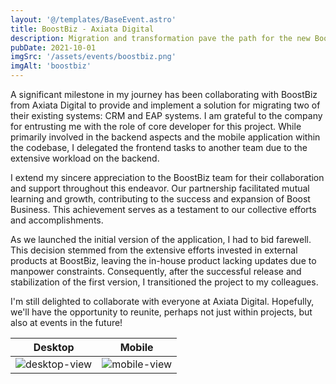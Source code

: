 ```yaml
---
layout: '@/templates/BaseEvent.astro'
title: BoostBiz - Axiata Digital
description: Migration and transformation pave the path for the new BoostBiz!
pubDate: 2021-10-01
imgSrc: '/assets/events/boostbiz.png'
imgAlt: 'boostbiz'
---
```


A significant milestone in my journey has been collaborating with BoostBiz from Axiata Digital to provide and implement a solution for migrating two of their existing systems: CRM and EAP systems. I am grateful to the company for entrusting me with the role of core developer for this project. While primarily involved in the backend aspects and the mobile application within the codebase, I delegated the frontend tasks to another team due to the extensive workload on the backend.

I extend my sincere appreciation to the BoostBiz team for their collaboration and support throughout this endeavor. Our partnership facilitated mutual learning and growth, contributing to the success and expansion of Boost Business. This achievement serves as a testament to our collective efforts and accomplishments.

As we launched the initial version of the application, I had to bid farewell. This decision stemmed from the extensive efforts invested in external products at BoostBiz, leaving the in-house product lacking updates due to manpower constraints. Consequently, after the successful release and stabilization of the first version, I transitioned the project to my colleagues. 

I'm still delighted to collaborate with everyone at Axiata Digital. Hopefully, we'll have the opportunity to reunite, perhaps not just within projects, but also at events in the future!

| Desktop | Mobile | 
| :--: | :--: |
| ![desktop-view](/assets/events/boostbiz-desktop.png) | ![mobile-view](/assets/events/boostbiz-mobile.png) |